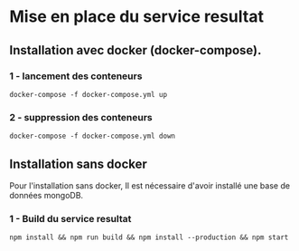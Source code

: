 # Mise en place du service resultat

## Installation avec docker (docker-compose).

### 1 - lancement des conteneurs

`docker-compose -f docker-compose.yml up`

### 2 - suppression des conteneurs

`docker-compose -f docker-compose.yml down`

## Installation sans docker

Pour l'installation sans docker, Il est nécessaire d'avoir installé une base de données mongoDB.

### 1 - Build du service resultat

`npm install && npm run build && npm install --production && npm start`

